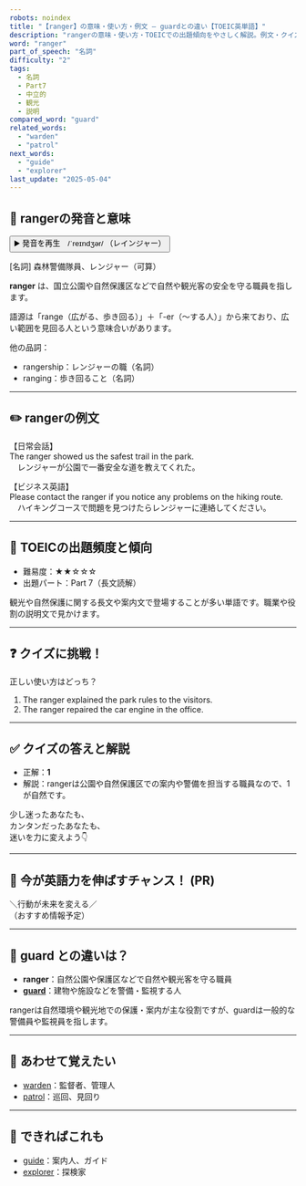 ```yaml
---
robots: noindex
title: "【ranger】の意味・使い方・例文 ― guardとの違い【TOEIC英単語】"
description: "rangerの意味・使い方・TOEICでの出題傾向をやさしく解説。例文・クイズ付きでguardとの違いもわかりやすく学べます。"
word: "ranger"
part_of_speech: "名詞"
difficulty: "2"
tags:
  - 名詞
  - Part7
  - 中立的
  - 観光
  - 説明
compared_word: "guard"
related_words:
  - "warden"
  - "patrol"
next_words:
  - "guide"
  - "explorer"
last_update: "2025-05-04"
---
```


## 🔰 rangerの発音と意味

<button class="play-audio" onclick="playTTS('ranger')">
  <span class="play-audio-main">
    ▶️ 発音を再生　/ˈreɪndʒər/
  </span>
  <span class="play-audio-sub">
    （レインジャー）
  </span>
</button>

[名詞] 森林警備隊員、レンジャー（可算）

**ranger** は、国立公園や自然保護区などで自然や観光客の安全を守る職員を指します。

語源は「range（広がる、歩き回る）」＋「-er（～する人）」から来ており、広い範囲を見回る人という意味合いがあります。

他の品詞：  
- rangership：レンジャーの職（名詞）
- ranging：歩き回ること（名詞）

---

## ✏️ rangerの例文

【日常会話】  
The ranger showed us the safest trail in the park.  
　レンジャーが公園で一番安全な道を教えてくれた。

【ビジネス英語】  
Please contact the ranger if you notice any problems on the hiking route.  
　ハイキングコースで問題を見つけたらレンジャーに連絡してください。

---

## 🎯 TOEICの出題頻度と傾向

- 難易度：★★☆☆☆
- 出題パート：Part 7（長文読解）

観光や自然保護に関する長文や案内文で登場することが多い単語です。職業や役割の説明文で見かけます。

---

## ❓ クイズに挑戦！

正しい使い方はどっち？

1. The ranger explained the park rules to the visitors.  
2. The ranger repaired the car engine in the office.

---

## ✅ クイズの答えと解説

- 正解：**1**
- 解説：rangerは公園や自然保護区での案内や警備を担当する職員なので、1が自然です。

少し迷ったあなたも、  
カンタンだったあなたも、  
迷いを力に変えよう👇️

---

## 🚀 今が英語力を伸ばすチャンス！ (PR)

<div class="info-center">
＼行動が未来を変える／<br>  
（おすすめ情報予定）
</div>

---

## 🤔  guard との違いは？

- **ranger**：自然公園や保護区などで自然や観光客を守る職員
- **[guard](/guard)**：建物や施設などを警備・監視する人

rangerは自然環境や観光地での保護・案内が主な役割ですが、guardは一般的な警備員や監視員を指します。

---

## 🧩 あわせて覚えたい

- [warden](/warden)：監督者、管理人
- [patrol](/patrol)：巡回、見回り

---

## 📖 できればこれも

- [guide](/guide)：案内人、ガイド
- [explorer](/explorer)：探検家

<!-- cvid: aid03_bid14 -->
